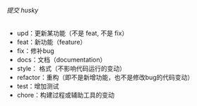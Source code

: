 ###### 提交 husky
+ upd：更新某功能（不是 feat, 不是 fix）
+ feat：新功能（feature）
+ fix：修补bug
+ docs：文档（documentation）
+ style： 格式（不影响代码运行的变动）
+ refactor：重构（即不是新增功能，也不是修改bug的代码变动）
+ test：增加测试
+ chore：构建过程或辅助工具的变动